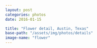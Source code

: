```yaml
---
layout: post
categories: photos
date: 2016-01-15

title: "Flower detail, Austin, Texas"
base-path: "/assets/img/photos/details"
image-name: "flower"
---
```

